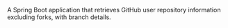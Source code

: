 A Spring Boot application that retrieves GitHub user repository information excluding forks, with branch details.